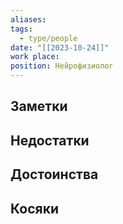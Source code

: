 ```yaml
---
aliases: 
tags:
  - type/people
date: "[[2023-10-24]]"
work place: 
position: Нейрофизиолог
---
```

## Заметки
## Недостатки


## Достоинства


## Косяки